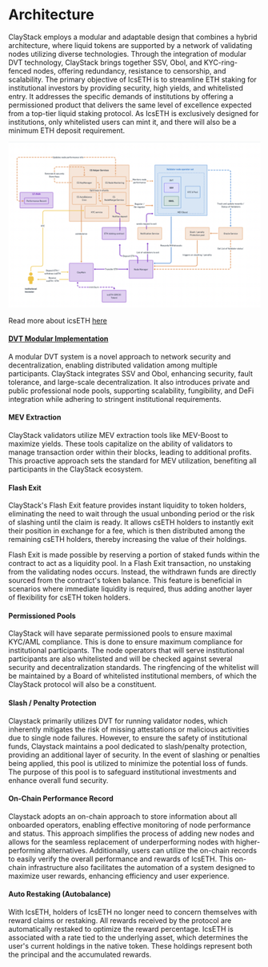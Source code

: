 # Architecture

ClayStack employs a modular and adaptable design that combines a hybrid architecture, where liquid tokens are supported by a network of validating nodes utilizing diverse technologies. Through the integration of modular DVT technology, ClayStack brings together SSV, Obol, and KYC-ring-fenced nodes, offering redundancy, resistance to censorship, and scalability. The primary objective of IcsETH is to streamline ETH staking for institutional investors by providing security, high yields, and whitelisted entry. It addresses the specific demands of institutions by offering a permissioned product that delivers the same level of excellence expected from a top-tier liquid staking protocol. As IcsETH is exclusively designed for institutions, only whitelisted users can mint it, and there will also be a minimum ETH deposit requirement.

![icseth](../images/icseth.png)

Read more about icsETH [here](./csETH)

#### [DVT Modular Implementation](../cseth/dvt)
A modular DVT system is a novel approach to network security and decentralization, enabling distributed validation among multiple participants. ClayStack integrates SSV and Obol, enhancing security, fault tolerance, and large-scale decentralization. It also introduces private and public professional node pools, supporting scalability, fungibility, and DeFi integration while adhering to stringent institutional requirements.

#### MEV Extraction

ClayStack validators utilize MEV extraction tools like MEV-Boost to maximize yields. These tools capitalize on the ability of validators to manage transaction order within their blocks, leading to additional profits. This proactive approach sets the standard for MEV utilization, benefiting all participants in the ClayStack ecosystem.

#### Flash Exit
ClayStack's Flash Exit feature provides instant liquidity to token holders, eliminating the need to wait through the usual unbonding period or the risk of slashing until the claim is ready. It allows csETH holders to instantly exit their position in exchange for a fee, which is then distributed among the remaining csETH holders, thereby increasing the value of their holdings.

Flash Exit is made possible by reserving a portion of staked funds within the contract to act as a liquidity pool. In a Flash Exit transaction, no unstaking from the validating nodes occurs. Instead, the withdrawn funds are directly sourced from the contract's token balance. This feature is beneficial in scenarios where immediate liquidity is required, thus adding another layer of flexibility for csETH token holders.

#### Permissioned Pools 

ClayStack will have separate permissioned pools to ensure maximal KYC/AML compliance. This is done to ensure maximum compliance for institutional participants. The node operators that will serve institutional participants are also whitelisted and will be checked against several security and decentralization standards. The ringfencing of the whitelist will be maintained by a Board of whitelisted institutional members, of which the ClayStack protocol will also be a constituent. 

#### Slash / Penalty Protection

Claystack primarily utilizes DVT for running validator nodes, which inherently mitigates the risk of missing attestations or malicious activities due to single node failures. However, to ensure the safety of institutional funds, Claystack maintains a pool dedicated to slash/penalty protection, providing an additional layer of security. In the event of slashing or penalties being applied, this pool is utilized to minimize the potential loss of funds. The purpose of this pool is to safeguard institutional investments and enhance overall fund security.

#### On-Chain Performance Record

Claystack adopts an on-chain approach to store information about all onboarded operators, enabling effective monitoring of node performance and status. This approach simplifies the process of adding new nodes and allows for the seamless replacement of underperforming nodes with higher-performing alternatives. Additionally, users can utilize the on-chain records to easily verify the overall performance and rewards of IcsETH. This on-chain infrastructure also facilitates the automation of a system designed to maximize user rewards, enhancing efficiency and user experience.

#### Auto Restaking (Autobalance)

With IcsETH, holders of IcsETH no longer need to concern themselves with reward claims or restaking. All rewards received by the protocol are automatically restaked to optimize the reward percentage. IcsETH is associated with a rate tied to the underlying asset, which determines the user's current holdings in the native token. These holdings represent both the principal and the accumulated rewards.

